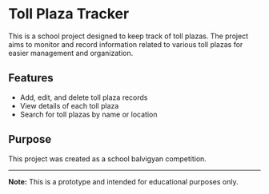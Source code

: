 # Toll Plaza Tracker

This is a school project designed to keep track of toll plazas. The project aims to monitor and record information related to various toll plazas for easier management and organization.

## Features

- Add, edit, and delete toll plaza records
- View details of each toll plaza
- Search for toll plazas by name or location

## Purpose

This project was created as a school balvigyan competition.

---

**Note:** This is a prototype and intended for educational purposes only.
